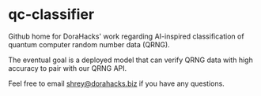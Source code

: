 # qc-classifier
Github home for DoraHacks' work regarding AI-inspired classification of quantum computer random number data (QRNG).

The eventual goal is a deployed model that can verify QRNG data with high accuracy to pair with our QRNG API.

Feel free to email shrey@dorahacks.biz if you have any questions.
